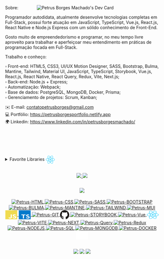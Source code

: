 ##

<a href="https://app.daily.dev/petrusborges">
 <img src="https://api.daily.dev/devcards/f2207aaf6baa4794be59fbfa6f1571d1.png?r=w66" align="right" width="400" alt="Petrus Borges Machado's Dev Card"/>
</a>

Sobre:

Programador autodidata, atualmente desenvolve tecnologias completas em Full-Stack, possui forte atuação em JavaScript, TypeScript, Vue.js, React.js, React Native e Node.js Express com um sólido conhecimento de Front-End.

Gosto muito de empreendedorismo e programar, no meu tempo livre aproveito para trabalhar e aperfeiçoar meu entendimento em práticas de programação focada em Full-Stack.

Trabalho e conheço:

▫ Front-end: HTML5, CSS3, UI/UX Motion Designer, SASS, Bootstrap, Bulma, Mantine, Tailwind, Material UI, JavaScript, TypeScript, Storybook, Vue.js, React.js, React Native, React Query, Redux, Vite, Next.js; <br/>
▫ Back-end: Node.js + Express; <br/>
▫ Automatização: Webpack; <br/>
▫ Base de dados: PostgreSQL, MongoDB, Docker, Prisma; <br/>
▫ Gerenciamento de projetos: Scrum, Kanban; <br/>

✉️ E-mail: contatopetrusborges@gmail.com <br/>
💻 Portfólio: https://petrusborgesportfolio.netlify.app <br/>
🌍 Linkedin: https://www.linkedin.com/in/petrusborgesmachado/

<br/><br/><br/>

##

<details>
<summary>
 Favorite Libraries <img align="center" alt="Petrus-React" height="30" width="30" src="https://raw.githubusercontent.com/devicons/devicon/master/icons/react/react-original.svg">
</summary>

▫ [React TILT](https://github.com/jonathandion/react-tilt)<br/>
▫ [React AOS](https://github.com/michalsnik/aos)<br/>
▫ [React GSAP](https://github.com/bitworking/react-gsap)<br/>
▫ [React FORM](https://react-hook-form.com)<br/>
▫ [React AXIOS](https://github.com/axios/axios)<br/>
▫ [React REDUX](https://redux.js.org)<br/>
▫ [React QUERY](https://react-query-v3.tanstack.com)<br/>
▫ [React SWIPER](https://github.com/nolimits4web/swiper)<br/>
▫ [React SPRING](https://react-spring.dev/#introduction)<br/>
▫ [React TOASTIFY](https://yarnpkg.com/package/react-toastify)<br/>
▫ [React ZUSTAND](https://github.com/pmndrs/zustand)<br/>
▫ [React TAILWIND](https://tailwindcss.com)<br/>
▫ [React MANTINE](https://mantine.dev)<br/>
▫ [React SPINNERS](https://www.davidhu.io/react-spinners/)<br/>
▫ [React DROPZONE](https://react-dropzone.js.org)<br/>
▫ [React HOT TOAST](https://react-hot-toast.com)<br/>
▫ [React PROP-TYPES](https://www.npmjs.com/package/prop-types)<br/>
▫ [React MATERIAL UI](https://mui.com)<br/>
▫ [React JSON SERVER](https://github.com/typicode/json-server)<br/>
▫ [React ROUTER-DOM](https://www.npmjs.com/package/react-router-dom)<br/>
▫ [React STYLED-COMPONENTS](https://styled-components.com)<br/>
▫ [Storybook](https://storybook.js.org)<br/>
▫ [Check Updates](https://www.npmjs.com/package/npm-check-updates)<br/>
</details>

##
  
<div align="center">
  <a href="https://github.com/PetrusBorges">
  <img height="165em" src="https://github-readme-stats.vercel.app/api?username=PetrusBorges&show_icons=true&theme=dark&include_all_commits=true&count_private=true"/>
  <img height="165em" src="https://github-readme-stats.vercel.app/api/top-langs/?username=PetrusBorges&layout=compact&langs_count=7&theme=dark"/>
  
  ##
  
  <img height="165em" src="http://github-readme-streak-stats.herokuapp.com?user=PetrusBorges&theme=dark"/>
</div>
<div style="display: inline_block" align="center"><br>
  <img align="center" alt="Petrus-HTML" height="30" width="40" src="https://cdn.jsdelivr.net/gh/devicons/devicon/icons/html5/html5-original.svg">
  <img align="center" alt="Petrus-CSS" height="30" width="40" src="https://cdn.jsdelivr.net/gh/devicons/devicon/icons/css3/css3-original.svg">
  <img align="center" alt="Petrus-SASS" height="30" width="40" src="https://cdn.jsdelivr.net/gh/devicons/devicon/icons/sass/sass-original.svg">
  <img align="center" alt="Petrus-BOOTSTRAP" height="30" width="40" src="https://cdn.jsdelivr.net/gh/devicons/devicon/icons/bootstrap/bootstrap-original.svg">
  <img align="center" alt="Petrus-BULMA" height="30" width="40" src="https://cdn.jsdelivr.net/gh/devicons/devicon/icons/bulma/bulma-plain.svg">
  <img align="center" alt="Petrus-MANTINE" height="30" width="40" src="https://user-images.githubusercontent.com/105453766/228110608-2ff3ba3f-b925-4aef-bba1-9bac27599733.svg">
  <img align="center" alt="Petrus-TAILWIND" height="30" width="40" src="https://cdn.jsdelivr.net/gh/devicons/devicon/icons/tailwindcss/tailwindcss-plain.svg">
  <img align="center" alt="Petrus-MUI" height="30" width="40" src="https://cdn.jsdelivr.net/gh/devicons/devicon/icons/materialui/materialui-plain.svg">
  <img align="center" alt="Petrus-Js" height="30" width="40" src="https://raw.githubusercontent.com/devicons/devicon/master/icons/javascript/javascript-plain.svg">
  <img align="center" alt="Petrus-Ts" height="30" width="40" src="https://raw.githubusercontent.com/devicons/devicon/master/icons/typescript/typescript-plain.svg">
  <img align="center" alt="Petrus-GIT" height="30" width="40" src="https://cdn.jsdelivr.net/gh/devicons/devicon/icons/git/git-original.svg">
  <img align="center" alt="Petrus-GITHUB" height="30" width="30" src="/assets/GitHub.png">
  <img align="center" alt="Petrus-STORYBOOK" height="30" width="30" src="https://cdn.jsdelivr.net/gh/devicons/devicon/icons/storybook/storybook-original.svg">
  <img align="center" alt="Petrus-Vue" height="30" width="40" src="https://cdn.jsdelivr.net/gh/devicons/devicon/icons/vuejs/vuejs-original.svg">
  <img align="center" alt="Petrus-React" height="30" width="40" src="https://raw.githubusercontent.com/devicons/devicon/master/icons/react/react-original.svg">
  <img align="center" alt="Petrus-VITE" height="30" width="30" src="https://user-images.githubusercontent.com/105453766/228204405-b9e4e775-e3e0-4e27-b519-3da47960b8ac.png">
  <img align="center" alt="Petrus-NEXT" height="30" width="30" src="https://user-images.githubusercontent.com/105453766/228205273-25062219-d78c-42bf-bd72-e633a3c46d8b.svg">
  <img align="center" alt="Petrus-Query" height="30" width="35" src="https://user-images.githubusercontent.com/105453766/226477814-e25cd403-e787-4298-9979-652375601892.png">
  <img align="center" alt="Petrus-Redux" height="30" width="40" src="https://cdn.jsdelivr.net/gh/devicons/devicon/icons/redux/redux-original.svg">
  <img align="center" alt="Petrus-NODEJS" height="30" width="40" src="https://cdn.jsdelivr.net/gh/devicons/devicon/icons/nodejs/nodejs-original.svg">
  <img align="center" alt="Petrus-SQL" height="30" width="40" src="https://cdn.jsdelivr.net/gh/devicons/devicon/icons/postgresql/postgresql-original.svg">
  <img align="center" alt="Petrus-MONGODB" height="30" width="40" src="https://cdn.jsdelivr.net/gh/devicons/devicon/icons/mongodb/mongodb-original.svg">
  <img align="center" alt="Petrus-DOCKER" height="45" width="40" src="https://cdn.jsdelivr.net/gh/devicons/devicon/icons/docker/docker-original.svg">
 <img align="center" alt="Petrus-PRISMA" height="30" width="40" src="https://raw.githubusercontent.com/prisma/presskit/d48363389f2f2014ebab94ca3065ff86e5165e12/Assets/Prisma-LightSymbol.svg">
</div>
  
##
  
<div align="center"> 
  <a href="https://www.instagram.com/petrus.borges/" target="_blank"><img src="https://img.shields.io/badge/-Instagram-%23333?style=for-the-badge&logo=instagram&logoColor=white" target="_blank"></a>
  <a href = "mailto:contatopetrusborges@gmail.com"><img src="https://img.shields.io/badge/-Gmail-%23333?style=for-the-badge&logo=gmail&logoColor=white" target="_blank"></a>
  <a href="https://www.linkedin.com/in/petrusborgesmachado/" target="_blank"><img src="https://img.shields.io/badge/-LinkedIn-%23333?style=for-the-badge&logo=linkedin&logoColor=white" target="_blank"></a> 
</div>
